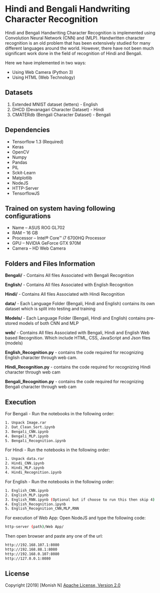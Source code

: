 # Hindi and Bengali Handwriting Character Recognition
Hindi and Bengali Handwriting Character Recognition is implemented using Convolution Neural Network (CNN) and (MLP). Handwritten character recognition is an old problem that has been extensively studied for many different languages around the world. However, there have not been much significant work done in the field of recognition of Hindi and Bengali.

Here we have implemented in two ways:
- Using Web Camera (Python 3)
- Using HTML (Web Technology)

## Datasets
1. Extended MNIST dataset (letters) - English
2. DHCD (Devanagari Character Dataset) - Hindi
3. CMATERdb (Bengali Character Dataset) - Bengali

## Dependencies
- Tensorflow 1.3 (Required)
- Keras
- OpenCV
- Numpy
- Pandas
- PIL
- Sckit-Learn
- Matplotlib
- NodeJS
- HTTP-Server
- TensorflowJS

## Trained on system having following configurations
- Name – ASUS ROG GL702
- RAM – 16 GB
- Processor – Intel® Core™ i7 6700HQ Processor
- GPU – NVIDIA GeForce GTX 970M
- Camera – HD Web Camera

## Folders and Files Information
__Bengali/__ - Contains All files Associated with Bengali Recognition

__English/__ - Contains All files Associated with English Recognition

__Hindi/__ - Contains All files Associated with Hindi Recognition

__data/__ - Each Language Folder (Bengali, Hindi and English) contains its own dataset which is split into testing and training

__Models/__ - Each Language Folder (Bengali, Hindi and English) contains pre-stored models of both CNN and MLP

__web/__ - Contains All files Associated with Bengali, Hindi and English Web based Recognition. Which include HTML, CSS, JavaScript and Json files (models)

__English_Recognition.py__ - contains the code required for recognizing English character through web cam.

__Hindi_Recognition.py__ - contains the code required for recognizing Hindi character through web cam

__Bengali_Recognition.py__ - contains the code required for recognizing Bengali character through web cam

## Execution
For Bengali - Run the notebooks in the following order:
```bash
1. Unpack Image.rar
2. Dat_Clean_Sort.ipynb
3. Bengali_CNN.ipynb
4. Bengali_MLP.ipynb
5. Bengali_Recognition.ipynb
```

For Hindi - Run the notebooks in the following order:
```bash
1. Unpack data.rar
2. Hindi_CNN.ipynb
3. Hindi_MLP.ipynb
4. Hindi_Recognition.ipynb
```

For English - Run the notebooks in the following order:
```bash
1. English_CNN.ipynb
2. English_MLP.ipynb
3. English_RNN.ipynb (Optional but if choose to run this then skip 4)
4. English_Recognition.ipynb
5. English_Recognition_CNN,MLP,RNN
```

For execution of Web App: 
Open NodeJS and type the following code:
```bash
http-server (path)/Web App/
```

Then open browser and paste any one of the url:
```bash
http://192.168.107.1:8080
http://192.168.88.1:8080
http://192.168.0.107:8080
http://127.0.0.1:8080
```

## License
Copyright [2019] [Monish N] [Apache License, Version 2.0](http://www.apache.org/licenses/LICENSE-2.0)
